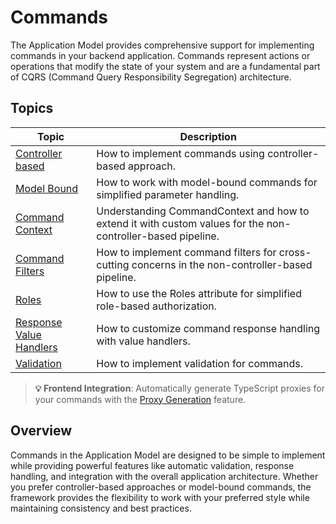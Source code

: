 # Commands

The Application Model provides comprehensive support for implementing commands in your backend application. Commands represent actions or operations that modify the state of your system and are a fundamental part of CQRS (Command Query Responsibility Segregation) architecture.

## Topics

| Topic | Description |
| ------- | ----------- |
| [Controller based](./controller-based.md) | How to implement commands using controller-based approach. |
| [Model Bound](./model-bound.md) | How to work with model-bound commands for simplified parameter handling. |
| [Command Context](./command-context.md) | Understanding CommandContext and how to extend it with custom values for the non-controller-based pipeline. |
| [Command Filters](./command-filters.md) | How to implement command filters for cross-cutting concerns in the non-controller-based pipeline. |
| [Roles](./roles.md) | How to use the Roles attribute for simplified role-based authorization. |
| [Response Value Handlers](./response-value-handlers.md) | How to customize command response handling with value handlers. |
| [Validation](./validation.md) | How to implement validation for commands. |

> **💡 Frontend Integration**: Automatically generate TypeScript proxies for your commands with the [Proxy Generation](../proxy-generation.md) feature.

## Overview

Commands in the Application Model are designed to be simple to implement while providing powerful features like automatic validation, response handling, and integration with the overall application architecture. Whether you prefer controller-based approaches or model-bound commands, the framework provides the flexibility to work with your preferred style while maintaining consistency and best practices.
